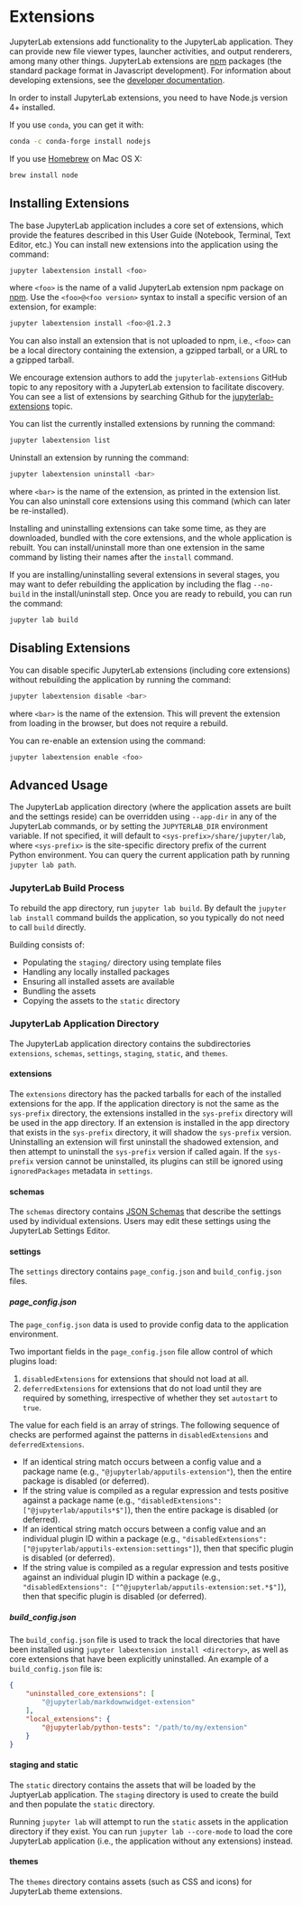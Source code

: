 # Extensions

JupyterLab extensions add functionality to the JupyterLab application. They can
provide new file viewer types, launcher activities, and output renderers, among
many other things. JupyterLab extensions are [npm](https://www.npmjs.com/) packages
(the standard package format in Javascript development).
For information about developing extensions, see the [developer documentation]().

In order to install JupyterLab extensions, you need to have Node.js version 4+
installed.

If you use ``conda``, you can get it with:

```bash
conda -c conda-forge install nodejs
```

If you use [Homebrew](http://brew.sh/) on Mac OS X:

```bash
brew install node
```

## Installing Extensions

The base JupyterLab application includes a core set of extensions, which provide
the features described in this User Guide (Notebook, Terminal, Text Editor, etc.)
You can install new extensions into the application using the command:

```bash
jupyter labextension install <foo>
```

where `<foo>` is the name of a valid JupyterLab extension npm package on
[npm](https://www.npmjs.com). Use the `<foo>@<foo version>` syntax to install a
specific version of an extension, for example:

```bash
jupyter labextension install <foo>@1.2.3
```

You can also install an extension that is not uploaded to npm, i.e., `<foo>` can
be a local directory containing the extension, a gzipped tarball, or a URL to a
gzipped tarball.

We encourage extension authors to add the `jupyterlab-extensions` GitHub topic to
any repository with a JupyterLab extension to facilitate discovery.
You can see a list of extensions by searching Github for the
[jupyterlab-extensions](https://github.com/search?utf8=%E2%9C%93&q=topic%3Ajupyterlab-extensions&type=Repositories)
topic.

You can list the currently installed extensions by running the command:

```bash
jupyter labextension list
```

Uninstall an extension by running the command:

```bash
jupyter labextension uninstall <bar>
```

where `<bar>` is the name of the extension, as printed in the extension list.
You can also uninstall core extensions using this command (which can later be
re-installed).

Installing and uninstalling extensions can take some time, as they are
downloaded, bundled with the core extensions, and the whole application is rebuilt.
You can install/uninstall more than one extension in the same command by listing
their names after the `install` command.

If you are installing/uninstalling several extensions in several stages,
you may want to defer rebuilding the application by including the flag
`--no-build` in the install/uninstall step.
Once you are ready to rebuild, you can run the command:

```bash
jupyter lab build
```

## Disabling Extensions

You can disable specific JupyterLab extensions (including core extensions)
without rebuilding the application by running the command:

```bash
jupyter labextension disable <bar>
```

where `<bar>` is the name of the extension.  This will prevent the extension
from loading in the browser, but does not require a rebuild.

You can re-enable an extension using the command:

```bash
jupyter labextension enable <foo>
```

## Advanced Usage

The JupyterLab application directory (where the application assets are built and
the settings reside) can be overridden using `--app-dir` in any of the
JupyterLab commands, or by setting the `JUPYTERLAB_DIR` environment variable.
If not specified, it will default to `<sys-prefix>/share/jupyter/lab`, where
`<sys-prefix>` is the site-specific directory prefix of the current Python
environment.  You can query the current application path by running `jupyter
lab path`.

### JupyterLab Build Process

To rebuild the app directory, run `jupyter lab build`.
By default the `jupyter lab install` command builds the application,
so you typically do not need to call `build` directly.

Building consists of:

- Populating the `staging/` directory using template files
- Handling any locally installed packages
- Ensuring all installed assets are available
- Bundling the assets
- Copying the assets to the `static` directory

### JupyterLab Application Directory

The JupyterLab application directory contains the subdirectories
`extensions`, `schemas`, `settings`, `staging`, `static`, and `themes`.

#### extensions

The `extensions` directory has the packed tarballs for each of the
installed extensions for the app.  If the application directory is not the same
as the `sys-prefix` directory, the extensions installed in the `sys-prefix`
directory will be used in the app directory.  If an extension is installed in
the app directory that exists in the `sys-prefix` directory, it will shadow the
`sys-prefix` version.  Uninstalling an extension will first uninstall the
shadowed extension, and then attempt to uninstall the `sys-prefix` version if
called again.  If the `sys-prefix` version cannot be uninstalled, its plugins
can still be ignored using `ignoredPackages` metadata in `settings`.

#### schemas

The `schemas` directory contains [JSON Schemas](http://json-schema.org/) that
describe the settings used by individual extensions. Users may edit these
settings using the JupyterLab Settings Editor.

#### settings

The `settings` directory contains `page_config.json` and `build_config.json`
files.

##### page_config.json

The `page_config.json` data is used to provide config data to the application
environment.

Two important fields in the `page_config.json` file allow control of which
plugins load:

1. `disabledExtensions` for extensions that should not load at all.
2. `deferredExtensions` for extensions that do not load until they are required
   by something, irrespective of whether they set `autostart` to `true`.

The value for each field is an array of strings. The following sequence of checks
are performed against the patterns in `disabledExtensions` and
`deferredExtensions`.

* If an identical string match occurs between a config value and a package name
  (e.g., `"@jupyterlab/apputils-extension"`), then the entire package is
  disabled (or deferred).
* If the string value is compiled as a regular expression and tests positive
  against a package name (e.g., `"disabledExtensions":
  ["@jupyterlab/apputils*$"]`), then the entire package is disabled (or
  deferred).
* If an identical string match occurs between a config value and an individual
  plugin ID within a package (e.g., `"disabledExtensions":
  ["@jupyterlab/apputils-extension:settings"]`), then that specific plugin is
  disabled (or deferred).
* If the string value is compiled as a regular expression and tests positive
  against an individual plugin ID within a package (e.g.,
  `"disabledExtensions": ["^@jupyterlab/apputils-extension:set.*$"]`), then that
  specific plugin is disabled (or deferred).

##### build_config.json

The `build_config.json` file is used to track the local directories that have been installed
using `jupyter labextension install <directory>`, as well as core extensions that have
been explicitly uninstalled.  An example of a `build_config.json` file is:

```json
{
    "uninstalled_core_extensions": [
        "@jupyterlab/markdownwidget-extension"
    ],
    "local_extensions": {
        "@jupyterlab/python-tests": "/path/to/my/extension"
    }
}
```

#### staging and static

The `static` directory contains the assets that will be loaded by the JuptyerLab
application.  The `staging` directory is used to create the build and then populate
the `static` directory.

Running `jupyter lab` will attempt to run the `static` assets in the application
directory if they exist.  You can run `jupyter lab --core-mode` to load the core
JupyterLab application (i.e., the application without any extensions) instead.

#### themes

The `themes` directory contains assets (such as CSS and icons)
for JupyterLab theme extensions.
